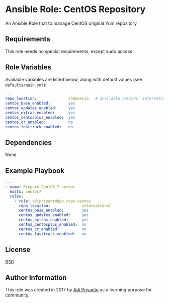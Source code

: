 Ansible Role: CentOS Repository
=========

An Ansible Role that to manage CentOS original Yum repository

Requirements
------------

This role needs no special requirements, except sudo access

Role Variables
--------------

Available variables are listed below, along with default values (see `defaults/main.yml`):


```yaml
---
repo_location:              indonesia   # available options: international, indonesia, vagrant
centos_base_enabled:        yes
centos_updates_enabled:     yes
centos_extras_enabled:      yes
centos_centosplus_enabled:  yes
centos_cr_enabled:          no
centos_fasttrack_enabled:   no
```

Dependencies
------------

None

Example Playbook
----------------

```yaml
---
- name: Prepare CentOS 7 server
  hosts: centos7
  roles:
    - role: adipriyantobpn.repo-centos
      repo_location:              international
      centos_base_enabled:        yes
      centos_updates_enabled:     yes
      centos_extras_enabled:      yes
      centos_centosplus_enabled:  no
      centos_cr_enabled:          no
      centos_fasttrack_enabled:   no
```

License
-------

BSD

Author Information
------------------

This role was created in 2017 by [Adi Priyanto](https://github.com/adipriyantobpn) as a learning purpose for community.